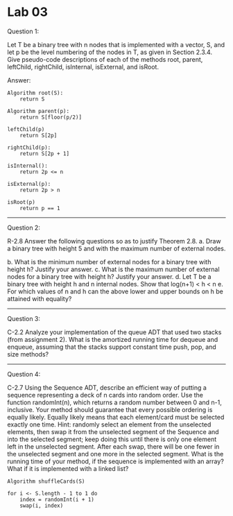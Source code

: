 # Lab 03

Question 1:

Let T be a binary tree with n nodes that is implemented with a vector, S, and let p be the level numbering of the nodes in T, as given in Section 2.3.4. Give pseudo-code descriptions of each of the methods root, parent, leftChild, rightChild, isInternal, isExternal, and isRoot.

Answer:

```
Algorithm root(S):
    return S

Algorithm parent(p):
    return S[floor(p/2)]

leftChild(p)
    return S[2p]

rightChild(p):
    return S[2p + 1]

isInternal():
    return 2p <= n

isExternal(p):
    return 2p > n

isRoot(p)
    return p == 1
```

---

Question 2:

R-2.8 Answer the following questions so as to justify Theorem 2.8.
a. Draw a binary tree with height 5 and with the maximum number of external nodes.

b. What is the minimum number of external nodes for a binary tree with height h? Justify your answer.
c. What is the maximum number of external nodes for a binary tree with height h? Justify your answer.
d. Let T be a binary tree with height h and n internal nodes. Show that log(n+1) < h < n e. For which values of n and h can the above lower and upper bounds on h be attained with equality?

---

Question 3:

C-2.2 Analyze your implementation of the queue ADT that used two stacks (from assignment 2). What is the amortized running time for dequeue and enqueue, assuming that the stacks support constant time push, pop, and size methods?

---

Question 4:

C-2.7 Using the Sequence ADT, describe an efficient way of putting a sequence representing a deck of n cards into random order. Use the function randomInt(n), which returns a random number between 0 and n-1, inclusive. Your method should guarantee that every possible ordering is equally likely. Equally likely means that each element/card must be selected exactly one time. Hint: randomly select an element from the unselected elements, then swap it from the unselected segment of the Sequence and into the selected segment; keep doing this until there is only one element left in the unselected segment. After each swap, there will be one fewer in the unselected segment and one more in the selected segment. What is the running time of your method, if the sequence is implemented with an array? What if it is implemented with a linked list?

```
Algorithm shuffleCards(S)

for i <- S.length - 1 to 1 do
    index = randomInt(i + 1)
    swap(i, index)
```
